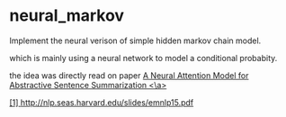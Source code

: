 # neural_markov

Implement the neural verison of simple hidden markov chain model.

which is mainly using a neural network to model a conditional probabity.

the idea was directly read on paper <a href="http://nlp.seas.harvard.edu/slides/emnlp15.pdf">A Neural Attention Model for Abstractive Sentence Summarization <\a>



[1] <http://nlp.seas.harvard.edu/slides/emnlp15.pdf>
